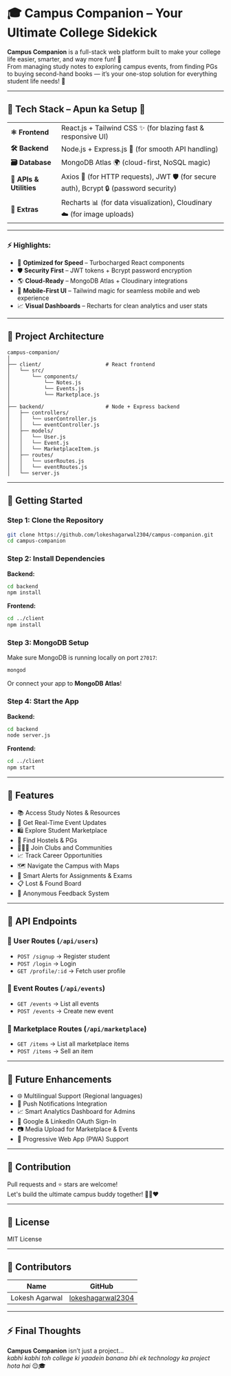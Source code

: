 # 🎓 Campus Companion – Your Ultimate College Sidekick

**Campus Companion** is a full-stack web platform built to make your college life easier, smarter, and way more fun! 🚀  
From managing study notes to exploring campus events, from finding PGs to buying second-hand books — it’s your one-stop solution for everything student life needs! 🌟

---

## 🔧 Tech Stack – Apun ka Setup 🚀

<div align="center">

<table>
  <tr>
    <td><strong>⚛️ Frontend</strong></td>
    <td>React.js + Tailwind CSS ✨ (for blazing fast & responsive UI)</td>
  </tr>
  <tr>
    <td><strong>🛠 Backend</strong></td>
    <td>Node.js + Express.js 🚀 (for smooth API handling)</td>
  </tr>
  <tr>
    <td><strong>🗃 Database</strong></td>
    <td>MongoDB Atlas 🌍 (cloud-first, NoSQL magic)</td>
  </tr>
  <tr>
    <td><strong>🔗 APIs & Utilities</strong></td>
    <td>Axios 📡 (for HTTP requests), JWT 🛡 (for secure auth), Bcrypt 🔒 (password security)</td>
  </tr>
  <tr>
    <td><strong>🎨 Extras</strong></td>
    <td>Recharts 📊 (for data visualization), Cloudinary ☁️ (for image uploads)</td>
  </tr>
</table>

</div>

---

### ⚡ Highlights:
- 🎯 **Optimized for Speed** – Turbocharged React components  
- 🛡 **Security First** – JWT tokens + Bcrypt password encryption  
- 🌎 **Cloud-Ready** – MongoDB Atlas + Cloudinary integrations  
- 📱 **Mobile-First UI** – Tailwind magic for seamless mobile and web experience  
- 📈 **Visual Dashboards** – Recharts for clean analytics and user stats  

---

## 📁 Project Architecture

```
campus-companion/
│
├── client/                     # React frontend
│   └── src/
│       └── components/
│           └── Notes.js
│           └── Events.js
│           └── Marketplace.js
│
├── backend/                    # Node + Express backend
│   ├── controllers/
│   │   └── userController.js
│   │   └── eventController.js
│   ├── models/
│   │   └── User.js
│   │   └── Event.js
│   │   └── MarketplaceItem.js
│   ├── routes/
│   │   └── userRoutes.js
│   │   └── eventRoutes.js
│   └── server.js
```

---

## 🚀 Getting Started

### Step 1: Clone the Repository

```bash
git clone https://github.com/lokeshagarwal2304/campus-companion.git
cd campus-companion
```

### Step 2: Install Dependencies

**Backend:**
```bash
cd backend
npm install
```

**Frontend:**
```bash
cd ../client
npm install
```

### Step 3: MongoDB Setup

Make sure MongoDB is running locally on port `27017`:

```bash
mongod
```

Or connect your app to **MongoDB Atlas**!

### Step 4: Start the App

**Backend:**
```bash
cd backend
node server.js
```

**Frontend:**
```bash
cd ../client
npm start
```

---

## 🎯 Features

- 📚 Access Study Notes & Resources
- 📅 Get Real-Time Event Updates
- 🛍️ Explore Student Marketplace
- 🏡 Find Hostels & PGs
- 🧑‍🤝‍🧑 Join Clubs and Communities
- 📈 Track Career Opportunities
- 🗺️ Navigate the Campus with Maps
- 🔔 Smart Alerts for Assignments & Exams
- 📋 Lost & Found Board
- 💬 Anonymous Feedback System

---

## 🔧 API Endpoints

### 🧑 User Routes (`/api/users`)
- `POST /signup` → Register student  
- `POST /login` → Login  
- `GET /profile/:id` → Fetch user profile  

### 📅 Event Routes (`/api/events`)
- `GET /events` → List all events  
- `POST /events` → Create new event  

### 🛒 Marketplace Routes (`/api/marketplace`)
- `GET /items` → List all marketplace items  
- `POST /items` → Sell an item  

---

## 🔮 Future Enhancements

- 🌐 Multilingual Support (Regional languages)
- 📡 Push Notifications Integration
- 📈 Smart Analytics Dashboard for Admins
- 🔑 Google & LinkedIn OAuth Sign-In
- 📷 Media Upload for Marketplace & Events
- 🚀 Progressive Web App (PWA) Support

---

## 🤝 Contribution

Pull requests and ⭐ stars are welcome!  
Let's build the ultimate campus buddy together! 🧑‍💻❤️

---

## 📄 License

MIT License

---

## 🙌 Contributors

| Name           | GitHub                                  |
|----------------|-----------------------------------------|
| Lokesh Agarwal | [lokeshagarwal2304](https://github.com/lokeshagarwal2304) |

---

## ⚡ Final Thoughts

**Campus Companion** isn’t just a project...  
*kabhi kabhi toh college ki yaadein banana bhi ek technology ka project hota hai* 😌🎓
